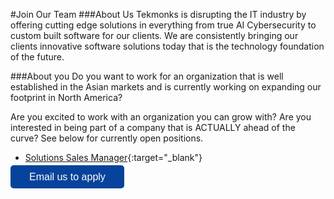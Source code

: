 #Join Our Team
###About Us
Tekmonks is disrupting the IT industry by offering cutting edge solutions in everything from true AI Cybersecurity to custom built software for our clients.  We are consistently bringing our clients innovative software solutions today that is the technology foundation of the future.

###About you
Do you want to work for an organization that is well established in the Asian markets and is currently working on expanding our footprint in North America?

Are you excited to work with an organization you can grow with? Are you interested in being part of a company that is ACTUALLY ahead of the curve? See below for currently open positions.

* [Solutions Sales Manager](./articles/company/joinourteam.md/solutionsalesmanager.en.pdf){:target="_blank"}

<a href="mailto:careers@tekmonks.com" target="_blank" style="color: #fff !important; background: #07439c !important; font-size: 16px; font-weight: 500; padding: 10px 30px !important; border-radius: 5px; font-family: Arial, Helvetica, sans-serif; font-weight: 500; text-decoration: none;">Email us to apply</a>